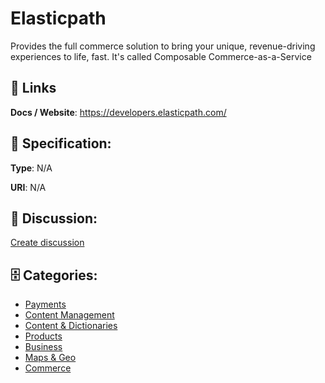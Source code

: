 # Elasticpath


Provides the full commerce solution to bring your unique, revenue-driving experiences to life, fast.  It's called Composable Commerce-as-a-Service

##  🔗 Links
**Docs / Website**: https://developers.elasticpath.com/

## 🧬 Specification:
**Type**: N/A

**URI**: N/A

## 💬 Discussion:
[Create discussion](https://github.com/apis-list/apis-list/discussions/new)

## 🗄️ Categories:
- [Payments](https://github.com/apis-list/apis-list#payments)
- [Content Management](https://github.com/apis-list/apis-list#content-management)
- [Content & Dictionaries](https://github.com/apis-list/apis-list#content--dictionaries)
- [Products](https://github.com/apis-list/apis-list#products)
- [Business](https://github.com/apis-list/apis-list#business)
- [Maps & Geo](https://github.com/apis-list/apis-list#maps--geo)
- [Commerce](https://github.com/apis-list/apis-list#commerce)




